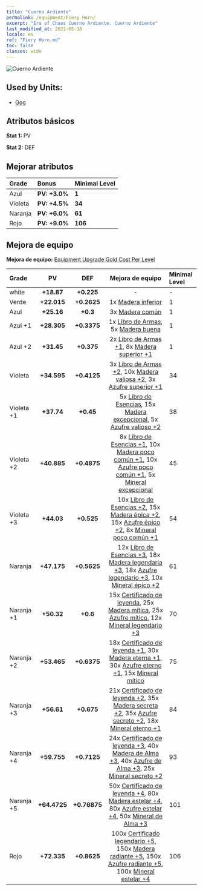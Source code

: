 ```yaml
---
title: "Cuerno Ardiente"
permalink: /equipment/Fiery Horn/
excerpt: "Era of Chaos Cuerno Ardiente. Cuerno Ardiente"
last_modified_at: 2021-05-18
locale: es
ref: "Fiery Horn.md"
toc: false
classes: wide
---
```


  ![Cuerno Ardiente](/images/e/e_5022.png)

## Used by Units:

* [Gog](/es/units/Gog/) 


## Atributos básicos
 **Stat 1:** PV

 **Stat 2:** DEF

## Mejorar atributos

  |     Grade    |   Bonus | Minimal Level | 
  |:-------------|:--------|:--------------| 
  | Azul | **PV: +3.0%** | **1** | 
  | Violeta | **PV: +4.5%** | **34** | 
  | Naranja | **PV: +6.0%** | **61** | 
  | Rojo | **PV: +9.0%** | **106** | 


## Mejora de equipo
 **Mejora de equipo:** [Equipment Upgrade Gold Cost Per Level](/equipment/EquipmentUpgradeCostPerLevel/) 

  |          Grade      | PV | DEF | Mejora de equipo | Minimal Level |
  |:--------------------|:---------:|:---------:|:----------------:|:--------------|
  | white | **+18.87** | **+0.225** | - | - |
  | Verde | **+22.015** | **+0.2625** | 1x [Madera inferior](/ItemsES/mat_1/) | 1 |
  | Azul | **+25.16** | **+0.3** | 3x [Madera común](/ItemsES/mat_7/) | 1 |
  | Azul +1 | **+28.305** | **+0.3375** | 1x [Libro de Armas](/ItemsES/mat_18/), 5x [Madera buena](/ItemsES/mat_13/) | 1 |
  | Azul +2 | **+31.45** | **+0.375** | 2x [Libro de Armas +1](/ItemsES/mat_25/), 8x [Madera superior +1](/ItemsES/mat_20/) | 1 |
  | Violeta | **+34.595** | **+0.4125** | 3x [Libro de Armas +2](/ItemsES/mat_32/), 10x [Madera valiosa +2](/ItemsES/mat_27/), 3x [Azufre superior +1](/ItemsES/mat_22/) | 34 |
  | Violeta +1 | **+37.74** | **+0.45** | 5x [Libro de Esencias](/ItemsES/mat_39/), 15x [Madera excepcional](/ItemsES/mat_34/), 5x [Azufre valioso +2](/ItemsES/mat_29/) | 38 |
  | Violeta +2 | **+40.885** | **+0.4875** | 8x [Libro de Esencias +1](/ItemsES/mat_46/), 10x [Madera poco común +1](/ItemsES/mat_41/), 10x [Azufre poco común +1](/ItemsES/mat_43/), 5x [Mineral excepcional](/ItemsES/mat_33/) | 45 |
  | Violeta +3 | **+44.03** | **+0.525** | 10x [Libro de Esencias +2](/ItemsES/mat_53/), 15x [Madera épica +2](/ItemsES/mat_48/), 15x [Azufre épico +2](/ItemsES/mat_50/), 8x [Mineral poco común +1](/ItemsES/mat_40/) | 54 |
  | Naranja | **+47.175** | **+0.5625** | 12x [Libro de Esencias +3](/ItemsES/mat_60/), 18x [Madera legendaria +3](/ItemsES/mat_55/), 18x [Azufre legendario +3](/ItemsES/mat_57/), 10x [Mineral épico +2](/ItemsES/mat_47/) | 61 |
  | Naranja +1 | **+50.32** | **+0.6** | 15x [Certificado de leyenda](/ItemsES/mat_67/), 25x [Madera mítica](/ItemsES/mat_62/), 25x [Azufre mítico](/ItemsES/mat_64/), 12x [Mineral legendario +3](/ItemsES/mat_54/) | 70 |
  | Naranja +2 | **+53.465** | **+0.6375** | 18x [Certificado de leyenda +1](/ItemsES/mat_74/), 30x [Madera eterna +1](/ItemsES/mat_69/), 30x [Azufre eterno +1](/ItemsES/mat_71/), 15x [Mineral mítico](/ItemsES/mat_61/) | 75 |
  | Naranja +3 | **+56.61** | **+0.675** | 21x [Certificado de leyenda +2](/ItemsES/mat_81/), 35x [Madera secreta +2](/ItemsES/mat_76/), 35x [Azufre secreto +2](/ItemsES/mat_78/), 18x [Mineral eterno +1](/ItemsES/mat_68/) | 84 |
  | Naranja +4 | **+59.755** | **+0.7125** | 24x [Certificado de leyenda +3](/ItemsES/mat_88/), 40x [Madera de Alma +3](/ItemsES/mat_83/), 40x [Azufre de Alma +3](/ItemsES/mat_85/), 25x [Mineral secreto +2](/ItemsES/mat_75/) | 93 |
  | Naranja +5 | **+64.4725** | **+0.76875** | 50x [Certificado de leyenda +4](/ItemsES/mat_95/), 80x [Madera estelar +4](/ItemsES/mat_90/), 80x [Azufre estelar +4](/ItemsES/mat_92/), 50x [Mineral de Alma +3](/ItemsES/mat_82/) | 101 |
  | Rojo | **+72.335** | **+0.8625** | 100x [Certificado legendario +5](/ItemsES/mat_102/), 150x [Madera radiante +5](/ItemsES/mat_97/), 150x [Azufre radiante +5](/ItemsES/mat_99/), 100x [Mineral estelar +4](/ItemsES/mat_89/) | 106 |

